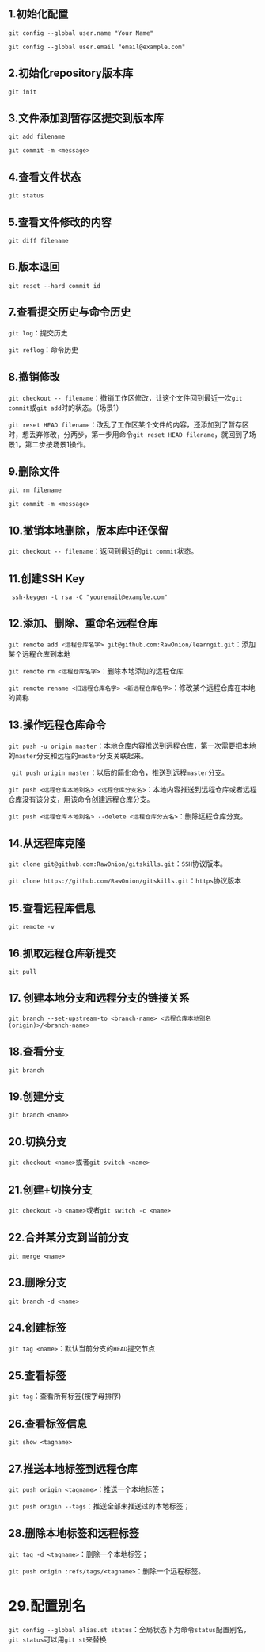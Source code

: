 ## 1.初始化配置

`git config --global user.name "Your Name"`

`git config --global user.email "email@example.com"`



## 2.初始化repository版本库

`git init`



## 3.文件添加到暂存区提交到版本库

`git add filename`

`git commit -m <message>`



## 4.查看文件状态

`git status`



## 5.查看文件修改的内容

`git diff filename`



## 6.版本退回

`git reset --hard commit_id`



## 7.查看提交历史与命令历史

`git log`：提交历史

`git reflog`：命令历史



## 8.撤销修改

`git checkout -- filename`：撤销工作区修改，让这个文件回到最近一次`git commit`或`git add`时的状态。（场景1）

`git reset HEAD filename`：改乱了工作区某个文件的内容，还添加到了暂存区时，想丢弃修改，分两步，第一步用命令`git reset HEAD filename`，就回到了场景1，第二步按场景1操作。



## 9.删除文件

`git rm filename`

`git commit -m <message>`



## 10.撤销本地删除，版本库中还保留

`git checkout -- filename`：返回到最近的`git commit`状态。



## 11.创建SSH Key

` ssh-keygen -t rsa -C "youremail@example.com"`



## 12.添加、删除、重命名远程仓库

`git remote add <远程仓库名字> git@github.com:RawOnion/learngit.git`：添加某个远程仓库到本地

`git remote rm <远程仓库名字>`：删除本地添加的远程仓库

`git remote rename <旧远程仓库名字> <新远程仓库名字>`：修改某个远程仓库在本地的简称

## 13.操作远程仓库命令

`git push -u origin master`：本地仓库内容推送到远程仓库，第一次需要把本地的`master`分支和远程的`master`分支关联起来。

` git push origin master`：以后的简化命令，推送到远程`master`分支。

`git push <远程仓库本地别名> <远程仓库分支名>`：本地内容推送到远程仓库或者远程仓库没有该分支，用该命令创建远程仓库分支。

`git push <远程仓库本地别名> --delete <远程仓库分支名>`：删除远程仓库分支。

## 14.从远程库克隆

`git clone git@github.com:RawOnion/gitskills.git`：`SSH`协议版本。

`git clone https://github.com/RawOnion/gitskills.git`：`https`协议版本



## 15.查看远程库信息

`git remote -v`



## 16.抓取远程仓库新提交

`git pull`



## 17. 创建本地分支和远程分支的链接关系

`git branch --set-upstream-to <branch-name> <远程仓库本地别名(origin)>/<branch-name>`



## 18.查看分支

`git branch`



## 19.创建分支

`git branch <name>`



## 20.切换分支

`git checkout <name>`或者`git switch <name>`



## 21.创建+切换分支

`git checkout -b <name>`或者`git switch -c <name>`



## 22.合并某分支到当前分支

`git merge <name>`



## 23.删除分支

`git branch -d <name>`



## 24.创建标签

`git tag <name>`：默认当前分支的`HEAD`提交节点



## 25.查看标签

`git tag`：查看所有标签(按字母排序)



## 26.查看标签信息

`git show <tagname>`



## 27.推送本地标签到远程仓库

`git push origin <tagname>`：推送一个本地标签；

`git push origin --tags`：推送全部未推送过的本地标签；



## 28.删除本地标签和远程标签

`git tag -d <tagname>`：删除一个本地标签；

`git push origin :refs/tags/<tagname>`：删除一个远程标签。



# 29.配置别名

`git config --global alias.st status`：全局状态下为命令`status`配置别名，`git status`可以用`git st`来替换